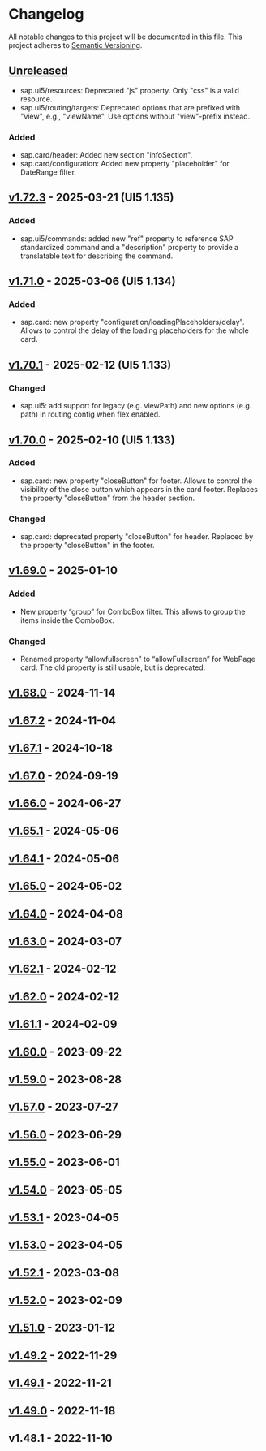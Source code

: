 # Changelog
All notable changes to this project will be documented in this file.
This project adheres to [Semantic Versioning](http://semver.org/spec/v2.0.0.html).

<a name="Unreleased"></a>
## [Unreleased]
- sap.ui5/resources: Deprecated "js" property. Only "css" is a valid resource.
- sap.ui5/routing/targets: Deprecated options that are prefixed with "view", e.g., "viewName". Use options without "view"-prefix instead.

### Added
- sap.card/header: Added new section "infoSection".
- sap.card/configuration: Added new property "placeholder" for DateRange filter.

<a name="v1.72.3"></a>
## [v1.72.3] - 2025-03-21  (UI5 1.135)

### Added
- sap.ui5/commands: added new "ref" property to reference SAP standardized command and a "description" property to provide a translatable text for describing the command.

<a name="v1.71.0"></a>
## [v1.71.0] - 2025-03-06  (UI5 1.134)

### Added
- sap.card: new property "configuration/loadingPlaceholders/delay". Allows to control the delay of the loading placeholders for the whole card.

<a name="v1.70.1"></a>
## [v1.70.1] - 2025-02-12 (UI5 1.133)

### Changed
- sap.ui5: add support for legacy (e.g. viewPath) and new options (e.g. path) in routing config when flex enabled.

<a name="v1.70.0"></a>
## [v1.70.0] - 2025-02-10 (UI5 1.133)

### Added
- sap.card: new property "closeButton" for footer. Allows to control the visibility of the close button which appears in the card footer. Replaces the property "closeButton" from the header section.

### Changed
- sap.card: deprecated property "closeButton" for header. Replaced by the property "closeButton" in the footer.

<a name="v1.69.0"></a>
## [v1.69.0] - 2025-01-10

### Added
- New property “group” for ComboBox filter. This allows to group the items inside the ComboBox.

### Changed
- Renamed property “allowfullscreen” to “allowFullscreen” for WebPage card. The old property is still usable, but is deprecated.

<a name="v1.68.0"></a>
## [v1.68.0] - 2024-11-14

<a name="v1.67.2"></a>
## [v1.67.2] - 2024-11-04

<a name="v1.67.1"></a>
## [v1.67.1] - 2024-10-18

<a name="v1.67.0"></a>
## [v1.67.0] - 2024-09-19

<a name="v1.66.0"></a>
## [v1.66.0] - 2024-06-27

<a name="v1.65.1"></a>
## [v1.65.1] - 2024-05-06

<a name="v1.64.1"></a>
## [v1.64.1] - 2024-05-06

<a name="v1.65.0"></a>
## [v1.65.0] - 2024-05-02

<a name="v1.64.0"></a>
## [v1.64.0] - 2024-04-08

<a name="v1.63.0"></a>
## [v1.63.0] - 2024-03-07

<a name="v1.62.1"></a>
## [v1.62.1] - 2024-02-12

<a name="v1.62.0"></a>
## [v1.62.0] - 2024-02-12

<a name="v1.61.1"></a>
## [v1.61.1] - 2024-02-09

<a name="v1.60.0"></a>
## [v1.60.0] - 2023-09-22

<a name="v1.59.0"></a>
## [v1.59.0] - 2023-08-28

<a name="v1.57.0"></a>
## [v1.57.0] - 2023-07-27

<a name="v1.56.0"></a>
## [v1.56.0] - 2023-06-29

<a name="v1.55.0"></a>
## [v1.55.0] - 2023-06-01

<a name="v1.54.0"></a>
## [v1.54.0] - 2023-05-05

<a name="v1.53.1"></a>
## [v1.53.1] - 2023-04-05

<a name="v1.53.0"></a>
## [v1.53.0] - 2023-04-05

<a name="v1.52.1"></a>
## [v1.52.1] - 2023-03-08

<a name="v1.52.0"></a>
## [v1.52.0] - 2023-02-09

<a name="v1.51.0"></a>
## [v1.51.0] - 2023-01-12

<a name="v1.49.2"></a>
## [v1.49.2] - 2022-11-29

<a name="v1.49.1"></a>
## [v1.49.1] - 2022-11-21

<a name="v1.49.0"></a>
## [v1.49.0] - 2022-11-18

<a name="v1.48.1"></a>
## v1.48.1 - 2022-11-10

[Unreleased]: https://github.com/SAP/ui5-manifest/compare/v1.72.0...HEAD
[v1.72.3]: https://github.com/SAP/ui5-manifest/compare/v1.71.0...v1.72.0
[v1.71.0]: https://github.com/SAP/ui5-manifest/compare/v1.70.1...v1.71.0
[v1.70.1]: https://github.com/SAP/ui5-manifest/compare/v1.70.0...v1.70.1
[v1.70.0]: https://github.com/SAP/ui5-manifest/compare/v1.69.0...v1.70.0
[v1.69.0]: https://github.com/SAP/ui5-manifest/compare/v1.68.0...v1.69.0
[v1.68.0]: https://github.com/SAP/ui5-manifest/compare/v1.67.2...v1.68.0
[v1.67.2]: https://github.com/SAP/ui5-manifest/compare/v1.67.1...v1.67.2
[v1.67.1]: https://github.com/SAP/ui5-manifest/compare/v1.67.0...v1.67.1
[v1.67.0]: https://github.com/SAP/ui5-manifest/compare/v1.66.0...v1.67.0
[v1.66.0]: https://github.com/SAP/ui5-manifest/compare/v1.65.1...v1.66.0
[v1.65.1]: https://github.com/SAP/ui5-manifest/compare/v1.64.1...v1.65.1
[v1.64.1]: https://github.com/SAP/ui5-manifest/compare/v1.65.0...v1.64.1
[v1.65.0]: https://github.com/SAP/ui5-manifest/compare/v1.64.0...v1.65.0
[v1.64.0]: https://github.com/SAP/ui5-manifest/compare/v1.63.0...v1.64.0
[v1.63.0]: https://github.com/SAP/ui5-manifest/compare/v1.62.1...v1.63.0
[v1.62.1]: https://github.com/SAP/ui5-manifest/compare/v1.62.0...v1.62.1
[v1.62.0]: https://github.com/SAP/ui5-manifest/compare/v1.61.1...v1.62.0
[v1.61.1]: https://github.com/SAP/ui5-manifest/compare/v1.60.0...v1.61.1
[v1.60.0]: https://github.com/SAP/ui5-manifest/compare/v1.59.0...v1.60.0
[v1.59.0]: https://github.com/SAP/ui5-manifest/compare/v1.57.0...v1.59.0
[v1.57.0]: https://github.com/SAP/ui5-manifest/compare/v1.56.0...v1.57.0
[v1.56.0]: https://github.com/SAP/ui5-manifest/compare/v1.55.0...v1.56.0
[v1.55.0]: https://github.com/SAP/ui5-manifest/compare/v1.54.0...v1.55.0
[v1.54.0]: https://github.com/SAP/ui5-manifest/compare/v1.53.1...v1.54.0
[v1.53.1]: https://github.com/SAP/ui5-manifest/compare/v1.53.0...v1.53.1
[v1.53.0]: https://github.com/SAP/ui5-manifest/compare/v1.52.1...v1.53.0
[v1.52.1]: https://github.com/SAP/ui5-manifest/compare/v1.52.0...v1.52.1
[v1.52.0]: https://github.com/SAP/ui5-manifest/compare/v1.51.0...v1.52.0
[v1.51.0]: https://github.com/SAP/ui5-manifest/compare/v1.49.2...v1.51.0
[v1.49.2]: https://github.com/SAP/ui5-manifest/compare/v1.49.1...v1.49.2
[v1.49.1]: https://github.com/SAP/ui5-manifest/compare/v1.49.0...v1.49.1
[v1.49.0]: https://github.com/SAP/ui5-manifest/compare/v1.48.1...v1.49.0
